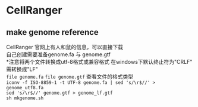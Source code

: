 # CellRanger  
## make genome reference  
CellRanger 官网上有人和鼠的信息，可以直接下载  
自己创建需要准备genome.fa 与 genome.gtf  
*注意将两个文件转换成utf-8格式或兼容格式 在windows下默认终止符为"CRLF" 需转换成"LF"  
`file genome.fa` `file genome.gtf`  查看文件的格式类型  
`iconv -f ISO-8859-1 -t UTF-8 genome.fa | sed 's/\r$//' > genome_utf8.fa`  
`sed 's/\r$//' genome.gtf > genome_lf.gtf`  
`sh mkgenome.sh`  
